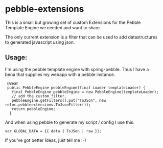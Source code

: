 # pebble-extensions

This is a small but growing set of custom Extensions for the Pebble Template Engine we needed and want to share.

The only current extension is a filter that can be used to add datastructures to generated javascript using json.
 

## Usage:

I'm using the pebble template engine with spring-pebble. Thus I have a bena that supplies my webapp with a pebble instance.

```
 @Bean
 public PebbleEngine pebbleEngine(final Loader templateLoader) {
   final PebbleEngine pebbleEngine = new PebbleEngine(templateLoader);
   // add the custom filter.
   pebbleEngine.getFilters().put("ToJSon", new reloc.pebbleextensions.ToJsonFilter());
   return pebbleEngine;
  }
```

And when using pebble to generate my script / config I use this:

```
var GLOBAL_DATA = {{ data | ToJSon | raw }};
```

If you've got better Ideas, just tell me :-)
